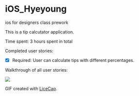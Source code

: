 # iOS_Hyeyoung

ios for designers class prework

This is a tip calcutator application.

Time spent: 3 hours spent in total

Completed user stories:

 * [x] Required: User can calculate tips with different percentages.


Walkthrough of all user stories:

<img src="https://github.com/HyeyoungYoon/iOS_Hyeyoung/blob/master/hw/prework_Hyeyoung.gif">

GIF created with [LiceCap](http://www.cockos.com/licecap/).
